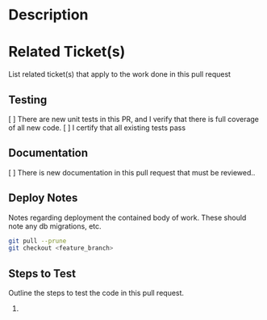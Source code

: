 # Description

# Related Ticket(s)
List related ticket(s) that apply to the work done in this pull request

## Testing

[ ] There are new unit tests in this PR, and I verify that there is full coverage of all new code.
[ ] I certify that all existing tests pass

## Documentation

[ ] There is new documentation in this pull request that must be reviewed..

## Deploy Notes
Notes regarding deployment the contained body of work.  These should note any
db migrations, etc.

```sh
git pull --prune
git checkout <feature_branch>
```

## Steps to Test
Outline the steps to test the code in this pull request.

1. 
